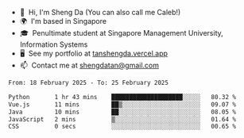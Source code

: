 <!---
tan-sd/tan-sd is a ✨ special ✨ repository because its `README.md` (this file) appears on your GitHub profile.
You can click the Preview link to take a look at your changes.
--->
- 👋  Hi, I'm Sheng Da (You can also call me Caleb!)
- 🌍  I'm based in Singapore
- 🎓  Penultimate student at Singapore Management University, Information Systems
- 🖥️  See my portfolio at [tanshengda.vercel.app](https://tanshengda.vercel.app/)
- 📫  Contact me at [shengdatan@gmail.com](mailto:shengdatan@gmail.com)

<!--START_SECTION:waka-->

```txt
From: 18 February 2025 - To: 25 February 2025

Python       1 hr 43 mins    ████████████████████░░░░░   80.32 %
Vue.js       11 mins         ██▒░░░░░░░░░░░░░░░░░░░░░░   09.07 %
Java         10 mins         ██░░░░░░░░░░░░░░░░░░░░░░░   08.05 %
JavaScript   2 mins          ▒░░░░░░░░░░░░░░░░░░░░░░░░   01.64 %
CSS          0 secs          ░░░░░░░░░░░░░░░░░░░░░░░░░   00.65 %
```

<!--END_SECTION:waka-->
